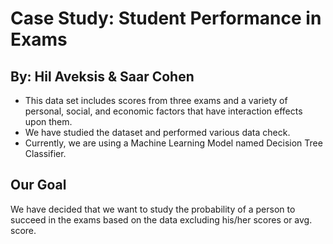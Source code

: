 # Case Study: Student Performance in Exams
## By: Hil Aveksis & Saar Cohen

* This data set includes scores from three exams and a variety of personal, social, and economic factors that have interaction effects upon them.
* We have studied the dataset and performed various data check.
* Currently, we are using a Machine Learning Model named Decision Tree Classifier.

## Our Goal
We have decided that we want to study the probability of a person to succeed in the exams based on the data excluding his/her scores or avg. score.


